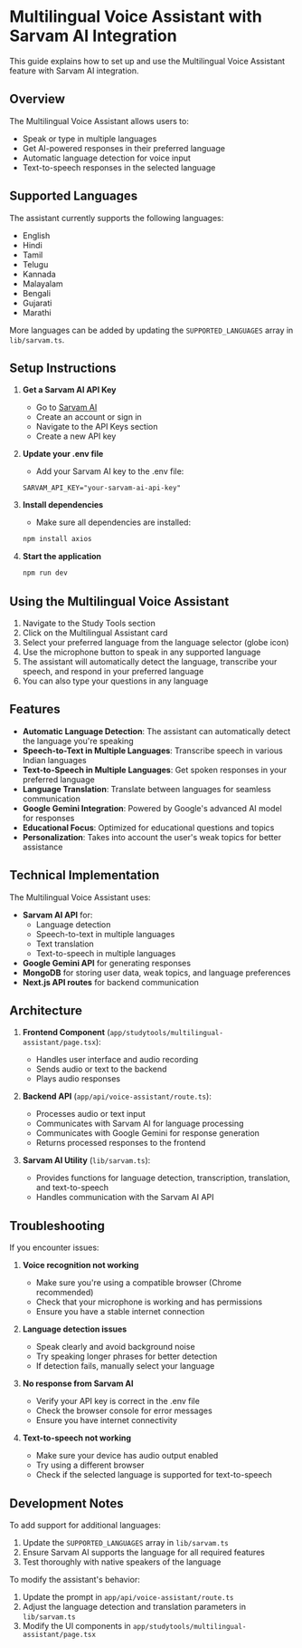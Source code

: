 # Multilingual Voice Assistant with Sarvam AI Integration

This guide explains how to set up and use the Multilingual Voice Assistant feature with Sarvam AI integration.

## Overview

The Multilingual Voice Assistant allows users to:
- Speak or type in multiple languages
- Get AI-powered responses in their preferred language
- Automatic language detection for voice input
- Text-to-speech responses in the selected language

## Supported Languages

The assistant currently supports the following languages:
- English
- Hindi
- Tamil
- Telugu
- Kannada
- Malayalam
- Bengali
- Gujarati
- Marathi

More languages can be added by updating the `SUPPORTED_LANGUAGES` array in `lib/sarvam.ts`.

## Setup Instructions

1. **Get a Sarvam AI API Key**
   - Go to [Sarvam AI](https://sarvam.ai/)
   - Create an account or sign in
   - Navigate to the API Keys section
   - Create a new API key

2. **Update your .env file**
   - Add your Sarvam AI key to the .env file:
   ```
   SARVAM_API_KEY="your-sarvam-ai-api-key"
   ```

3. **Install dependencies**
   - Make sure all dependencies are installed:
   ```bash
   npm install axios
   ```

4. **Start the application**
   ```bash
   npm run dev
   ```

## Using the Multilingual Voice Assistant

1. Navigate to the Study Tools section
2. Click on the Multilingual Assistant card
3. Select your preferred language from the language selector (globe icon)
4. Use the microphone button to speak in any supported language
5. The assistant will automatically detect the language, transcribe your speech, and respond in your preferred language
6. You can also type your questions in any language

## Features

- **Automatic Language Detection**: The assistant can automatically detect the language you're speaking
- **Speech-to-Text in Multiple Languages**: Transcribe speech in various Indian languages
- **Text-to-Speech in Multiple Languages**: Get spoken responses in your preferred language
- **Language Translation**: Translate between languages for seamless communication
- **Google Gemini Integration**: Powered by Google's advanced AI model for responses
- **Educational Focus**: Optimized for educational questions and topics
- **Personalization**: Takes into account the user's weak topics for better assistance

## Technical Implementation

The Multilingual Voice Assistant uses:
- **Sarvam AI API** for:
  - Language detection
  - Speech-to-text in multiple languages
  - Text translation
  - Text-to-speech in multiple languages
- **Google Gemini API** for generating responses
- **MongoDB** for storing user data, weak topics, and language preferences
- **Next.js API routes** for backend communication

## Architecture

1. **Frontend Component** (`app/studytools/multilingual-assistant/page.tsx`):
   - Handles user interface and audio recording
   - Sends audio or text to the backend
   - Plays audio responses

2. **Backend API** (`app/api/voice-assistant/route.ts`):
   - Processes audio or text input
   - Communicates with Sarvam AI for language processing
   - Communicates with Google Gemini for response generation
   - Returns processed responses to the frontend

3. **Sarvam AI Utility** (`lib/sarvam.ts`):
   - Provides functions for language detection, transcription, translation, and text-to-speech
   - Handles communication with the Sarvam AI API

## Troubleshooting

If you encounter issues:

1. **Voice recognition not working**
   - Make sure you're using a compatible browser (Chrome recommended)
   - Check that your microphone is working and has permissions
   - Ensure you have a stable internet connection

2. **Language detection issues**
   - Speak clearly and avoid background noise
   - Try speaking longer phrases for better detection
   - If detection fails, manually select your language

3. **No response from Sarvam AI**
   - Verify your API key is correct in the .env file
   - Check the browser console for error messages
   - Ensure you have internet connectivity

4. **Text-to-speech not working**
   - Make sure your device has audio output enabled
   - Try using a different browser
   - Check if the selected language is supported for text-to-speech

## Development Notes

To add support for additional languages:
1. Update the `SUPPORTED_LANGUAGES` array in `lib/sarvam.ts`
2. Ensure Sarvam AI supports the language for all required features
3. Test thoroughly with native speakers of the language

To modify the assistant's behavior:
1. Update the prompt in `app/api/voice-assistant/route.ts`
2. Adjust the language detection and translation parameters in `lib/sarvam.ts`
3. Modify the UI components in `app/studytools/multilingual-assistant/page.tsx`
